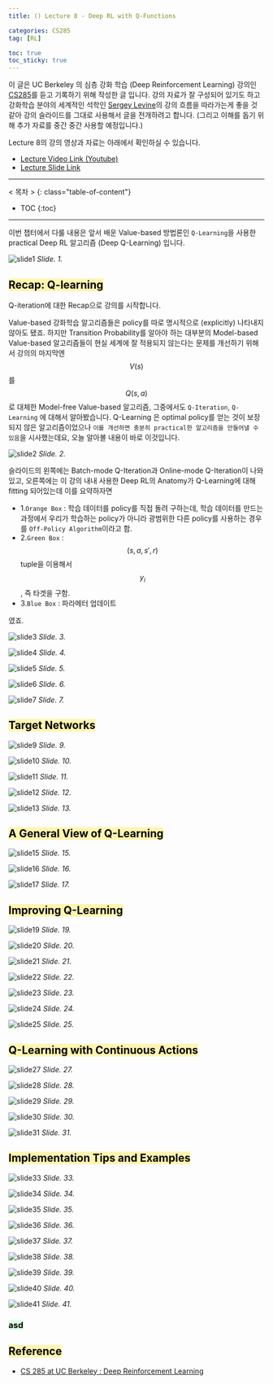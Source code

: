 ```yaml
---
title: () Lecture 8 - Deep RL with Q-Functions

categories: CS285
tag: [RL]

toc: true
toc_sticky: true
---
```



이 글은 UC Berkeley 의 심층 강화 학습 (Deep Reinforcement Learning) 강의인 [CS285](http://rail.eecs.berkeley.edu/deeprlcourse/)를 듣고 기록하기 위해 작성한 글 입니다. 
강의 자료가 잘 구성되어 있기도 하고 강화학습 분야의 세계적인 석학인 [Sergey Levine](http://people.eecs.berkeley.edu/~svlevine/)의 강의 흐름을 따라가는게 좋을 것 같아 강의 슬라이드를 그대로 사용해서 글을 전개하려고 합니다. (그리고 이해를 돕기 위해 추가 자료를 중간 중간 사용할 예정입니다.)

Lecture 8의 강의 영상과 자료는 아래에서 확인하실 수 있습니다. 
- [Lecture Video Link (Youtube)](https://www.youtube.com/watch?v=7-D8RL3D6CI&list=PL_iWQOsE6TfURIIhCrlt-wj9ByIVpbfGc&index=32)
- [Lecture Slide Link](http://rail.eecs.berkeley.edu/deeprlcourse/static/slides/lec-8.pdf)


---
< 목차 >
{: class="table-of-content"}
* TOC
{:toc}
---


이번 챕터에서 다룰 내용은 앞서 배운 Value-based 방법론인 `Q-Learning`을 사용한 practical Deep RL 알고리즘 (Deep Q-Learning) 입니다.

![slide1](/assets/images/CS285/lec-8/slide1.png)
*Slide. 1.*





## <mark style='background-color: #fff5b1'> Recap: Q-learning </mark>

Q-iteration에 대한 Recap으로 강의를 시작합니다.

Value-based 강화학습 알고리즘들은 policy를 따로 명시적으로 (explicitly) 나타내지 않아도 됐죠.
하지만 Transition Probability를 알아야 하는 대부분의 Model-based Value-based 알고리즘들이 현실 세계에 잘 적용되지 않는다는 문제를 개선하기 위해서
강의의 마지막엔 $$V(s)$$ 를 $$Q(s,a)$$로 대체한 Model-free Value-based 알고리즘, 그중에서도 `Q-Iteration`, `Q-Learning` 에 대해서 알아봤습니다.
Q-Learning 은 optimal policy를 얻는 것이 보장되지 않은 알고리즘이었으나 `이를 개선하면 충분히 practical한 알고리즘을 만들어낼 수 있음`을 시사했는데요, 오늘 알아볼 내용이 바로 이것입니다.

![slide2](/assets/images/CS285/lec-8/slide2.png)
*Slide. 2.*

슬라이드의 왼쪽에는 Batch-mode Q-Iteration과 Online-mode Q-Iteration이 나와있고, 오른쪽에는 이 강의 내내 사용한 Deep RL의 Anatomy가 Q-Learning에 대해 fitting 되어있는데 이를 요약하자면 

- 1.`Orange Box` : 학습 데이터를 policy를 직접 돌려 구하는데, 학습 데이터를 만드는 과정에서 우리가 학습하는 policy가 아니라 광범위한 다른 policy를 사용하는 경우를 `Off-Policy Algorithm`이라고 함.
- 2.`Green Box` : $$(s,a,s',r)$$ tuple을 이용해서 $$y_i$$, 즉 타겟을 구함. 
- 3.`Blue Box` : 파라메터 업데이트

였죠.

![slide3](/assets/images/CS285/lec-8/slide3.png)
*Slide. 3.*

![slide4](/assets/images/CS285/lec-8/slide4.png)
*Slide. 4.*

![slide5](/assets/images/CS285/lec-8/slide5.png)
*Slide. 5.*

![slide6](/assets/images/CS285/lec-8/slide6.png)
*Slide. 6.*

![slide7](/assets/images/CS285/lec-8/slide7.png)
*Slide. 7.*






## <mark style='background-color: #fff5b1'> Target Networks </mark>

![slide9](/assets/images/CS285/lec-8/slide9.png)
*Slide. 9.*

![slide10](/assets/images/CS285/lec-8/slide10.png)
*Slide. 10.*

![slide11](/assets/images/CS285/lec-8/slide11.png)
*Slide. 11.*

![slide12](/assets/images/CS285/lec-8/slide12.png)
*Slide. 12.*

![slide13](/assets/images/CS285/lec-8/slide13.png)
*Slide. 13.*




## <mark style='background-color: #fff5b1'> A General View of Q-Learning </mark>

![slide15](/assets/images/CS285/lec-8/slide15.png)
*Slide. 15.*

![slide16](/assets/images/CS285/lec-8/slide16.png)
*Slide. 16.*

![slide17](/assets/images/CS285/lec-8/slide17.png)
*Slide. 17.*






## <mark style='background-color: #fff5b1'> Improving Q-Learning </mark>

![slide19](/assets/images/CS285/lec-8/slide19.png)
*Slide. 19.*

![slide20](/assets/images/CS285/lec-8/slide20.png)
*Slide. 20.*

![slide21](/assets/images/CS285/lec-8/slide21.png)
*Slide. 21.*

![slide22](/assets/images/CS285/lec-8/slide22.png)
*Slide. 22.*

![slide23](/assets/images/CS285/lec-8/slide23.png)
*Slide. 23.*

![slide24](/assets/images/CS285/lec-8/slide24.png)
*Slide. 24.*

![slide25](/assets/images/CS285/lec-8/slide25.png)
*Slide. 25.*




## <mark style='background-color: #fff5b1'> Q-Learning with Continuous Actions </mark>

![slide27](/assets/images/CS285/lec-8/slide27.png)
*Slide. 27.*

![slide28](/assets/images/CS285/lec-8/slide28.png)
*Slide. 28.*

![slide29](/assets/images/CS285/lec-8/slide29.png)
*Slide. 29.*

![slide30](/assets/images/CS285/lec-8/slide30.png)
*Slide. 30.*

![slide31](/assets/images/CS285/lec-8/slide31.png)
*Slide. 31.*




## <mark style='background-color: #fff5b1'> Implementation Tips and Examples </mark>

![slide33](/assets/images/CS285/lec-8/slide33.png)
*Slide. 33.*

![slide34](/assets/images/CS285/lec-8/slide34.png)
*Slide. 34.*

![slide35](/assets/images/CS285/lec-8/slide35.png)
*Slide. 35.*

![slide36](/assets/images/CS285/lec-8/slide36.png)
*Slide. 36.*

![slide37](/assets/images/CS285/lec-8/slide37.png)
*Slide. 37.*

![slide38](/assets/images/CS285/lec-8/slide38.png)
*Slide. 38.*

![slide39](/assets/images/CS285/lec-8/slide39.png)
*Slide. 39.*

![slide40](/assets/images/CS285/lec-8/slide40.png)
*Slide. 40.*

![slide41](/assets/images/CS285/lec-8/slide41.png)
*Slide. 41.*



### <mark style='background-color: #dcffe4'> asd </mark>

## <mark style='background-color: #fff5b1'> Reference </mark>

- [CS 285 at UC Berkeley : Deep Reinforcement Learning](http://rail.eecs.berkeley.edu/deeprlcourse/)









